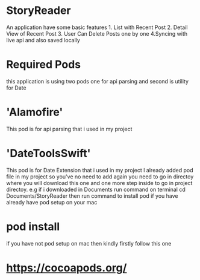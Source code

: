 # StoryReader
An application have some basic features 1. List with Recent Post 2. Detail View of Recent Post 3. User Can Delete Posts one by one 4.Syncing with live api and also saved locally
# Required Pods
this application is using two pods one for api parsing and second is utility for Date
# 'Alamofire'
This pod is for api parsing that i used in my project
# 'DateToolsSwift'
This pod is for Date Extension that i used in my project
I already added pod file in my project so you've no need to add again you need to go in directoy where you will download this one and one more step inside to go in project directoy.
e.g if i downloaded in Documents run command on terminal cd Documents/StoryReader 
then run command to install pod if you have already have pod setup on your mac 
# pod install
if you have not pod setup on mac then kindly firstly follow this one
# https://cocoapods.org/
